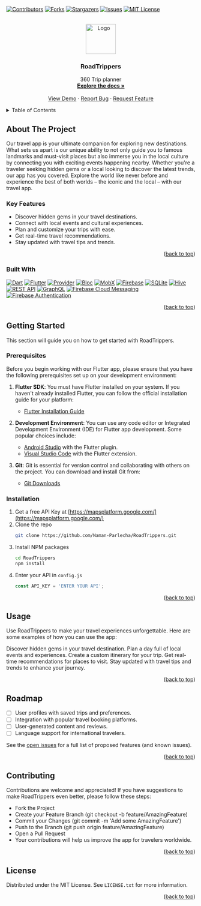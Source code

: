 
<a name="readme-top"></a>
<!--
*** Thanks for checking out the RoadTrippers App. If you have any suggestions
*** that would make this better, please feel free to contribute.
*** Don't forget to give the project a star!
*** Thanks again! Now let's start exploring the world! 🌍✈️
-->



<!-- PROJECT SHIELDS -->
<!--
*** I'm using markdown "reference style" links for readability.
*** Reference links are enclosed in brackets [ ] instead of parentheses ( ).
*** You can update these links as needed.
*** For more information on creating badges, check the bottom of this document.
-->
[![Contributors][contributors-shield]][contributors-url]
[![Forks][forks-shield]][forks-url]
[![Stargazers][stars-shield]][stars-url]
[![Issues][issues-shield]][issues-url]
[![MIT License][license-shield]][license-url]



<!-- PROJECT LOGO -->
<br />
<div align="center">
  <a href="https://github.com/Naman-Parlecha/RoadTrippers">
    <img src="https://github.com/mohit-nagaraj/RoadTrippers/assets/105775899/23b8cffa-0e8d-486b-bb84-71c28ee140cb" alt="Logo" width="80" height="80">
  </a>

<h3 align="center">RoadTrippers</h3>

  <p align="center">
    360 Trip planner
    <br />
    <a href="https://github.com/Naman-Parlecha/RoadTrippers"><strong>Explore the docs »</strong></a>
    <br />
    <br />
    <a href="https://github.com/Naman-Parlecha/RoadTrippers">View Demo</a>
    ·
    <a href="https://github.com/Naman-Parlecha/RoadTrippers/issues">Report Bug</a>
    ·
    <a href="https://github.com/Naman-Parlecha/RoadTrippers/issues">Request Feature</a>
  </p>
</div>



<!-- TABLE OF CONTENTS -->
<details>
  <summary>Table of Contents</summary>
  <ol>
    <li>
      <a href="#about-the-project">About The Project</a>
      <ul>
        <li><a href="#built-with">Built With</a></li>
      </ul>
    </li>
    <li>
      <a href="#getting-started">Getting Started</a>
      <ul>
        <li><a href="#prerequisites">Prerequisites</a></li>
        <li><a href="#installation">Installation</a></li>
      </ul>
    </li>
    <li><a href="#usage">Usage</a></li>
    <li><a href="#roadmap">Roadmap</a></li>
    <li><a href="#contributing">Contributing</a></li>
    <li><a href="#license">License</a></li>
    <li><a href="#contact">Contact</a></li>
    <li><a href="#acknowledgments">Acknowledgments</a></li>
  </ol>
</details>



<!-- ABOUT THE PROJECT -->
## About The Project

<!--
[![Product Name Screen Shot][product-screenshot]](https://example.com)
-->

Our travel app is your ultimate companion for exploring new destinations. What sets us apart is our unique ability to not only guide you to famous landmarks and must-visit places but also immerse you in the local culture by connecting you with exciting events happening nearby. Whether you're a traveler seeking hidden gems or a local looking to discover the latest trends, our app has you covered. Explore the world like never before and experience the best of both worlds – the iconic and the local – with our travel app.

### Key Features

- Discover hidden gems in your travel destinations.
- Connect with local events and cultural experiences.
- Plan and customize your trips with ease.
- Get real-time travel recommendations.
- Stay updated with travel tips and trends.

<p align="right">(<a href="#readme-top">back to top</a>)</p>



### Built With

 [![Dart][dart-badge]][dart-url] [![Flutter][flutter-badge]][flutter-url] [![Provider][provider-badge]][provider-url] [![Bloc][bloc-badge]][bloc-url] [![MobX][mobx-badge]][mobx-url] [![Firebase][firebase-badge]][firebase-url] [![SQLite][sqlite-badge]][sqlite-url] [![Hive][hive-badge]][hive-url] [![REST API][rest-api-badge]][rest-api-url] [![GraphQL][graphql-badge]][graphql-url] [![Firebase Cloud Messaging][fcm-badge]][fcm-url] [![Firebase Authentication][firebase-auth-badge]][firebase-auth-url]


<p align="right">(<a href="#readme-top">back to top</a>)</p>



<!-- GETTING STARTED -->
## Getting Started

This section will guide you on how to get started with RoadTrippers.

### Prerequisites

Before you begin working with our Flutter app, please ensure that you have the following prerequisites set up on your development environment:

1. **Flutter SDK**: You must have Flutter installed on your system. If you haven't already installed Flutter, you can follow the official installation guide for your platform:
   - [Flutter Installation Guide](https://flutter.dev/docs/get-started/install)


3. **Development Environment**: You can use any code editor or Integrated Development Environment (IDE) for Flutter app development. Some popular choices include:
   - [Android Studio](https://developer.android.com/studio) with the Flutter plugin.
   - [Visual Studio Code](https://code.visualstudio.com/) with the Flutter extension.

4. **Git**: Git is essential for version control and collaborating with others on the project. You can download and install Git from:
   - [Git Downloads](https://git-scm.com/downloads)


### Installation

1. Get a free API Key at [https://mapsplatform.google.com/](https://mapsplatform.google.com/)
2. Clone the repo
   ```sh
   git clone https://github.com/Naman-Parlecha/RoadTrippers.git
   ```
3. Install NPM packages
   ```sh
   cd RoadTrippers
   npm install
   ```
4. Enter your API in `config.js`
   ```js
   const API_KEY = 'ENTER YOUR API';
   ```

<p align="right">(<a href="#readme-top">back to top</a>)</p>



<!-- USAGE EXAMPLES -->
## Usage

Use RoadTrippers to make your travel experiences unforgettable. Here are some examples of how you can use the app:

 Discover hidden gems in your travel destination.
 Plan a day full of local events and experiences.
 Create a custom itinerary for your trip.
 Get real-time recommendations for places to visit.
 Stay updated with travel tips and trends to enhance your journey.

<p align="right">(<a href="#readme-top">back to top</a>)</p>



<!-- ROADMAP -->
## Roadmap

 - [ ] User profiles with saved trips and preferences.
 - [ ] Integration with popular travel booking platforms.
 - [ ] User-generated content and reviews.
 - [ ] Language support for international travelers.

See the [open issues](https://github.com/github_username/repo_name/issues) for a full list of proposed features (and known issues).

<p align="right">(<a href="#readme-top">back to top</a>)</p>



<!-- CONTRIBUTING -->
## Contributing

Contributions are welcome and appreciated! If you have suggestions to make RoadTrippers even better, please follow these steps:

- Fork the Project
- Create your Feature Branch (git checkout -b feature/AmazingFeature)
- Commit your Changes (git commit -m 'Add some AmazingFeature')
- Push to the Branch (git push origin feature/AmazingFeature)
- Open a Pull Request
- Your contributions will help us improve the app for travelers worldwide.

<p align="right">(<a href="#readme-top">back to top</a>)</p>



<!-- LICENSE -->
## License

Distributed under the MIT License. See `LICENSE.txt` for more information.

<p align="right">(<a href="#readme-top">back to top</a>)</p>






<!-- MARKDOWN LINKS & IMAGES -->
<!-- https://www.markdownguide.org/basic-syntax/#reference-style-links -->
[contributors-shield]: https://img.shields.io/github/contributors/Naman-Parlecha/RoadTrippers.svg?style=for-the-badge
[contributors-url]: https://github.com/Naman-Parlecha/RoadTrippers/graphs/contributors
[forks-shield]: https://img.shields.io/github/forks/Naman-Parlecha/RoadTrippers.svg?style=for-the-badge
[forks-url]: https://github.com/Naman-Parlecha/RoadTrippers/network/members
[stars-shield]: https://img.shields.io/github/stars/Naman-Parlecha/RoadTrippers.svg?style=for-the-badge
[stars-url]: https://github.com/Naman-Parlecha/RoadTrippers/stargazers
[issues-shield]: https://img.shields.io/github/issues/Naman-Parlecha/RoadTrippers.svg?style=for-the-badge
[issues-url]: https://github.com/Naman-Parlecha/RoadTrippers/issues
[license-shield]: https://img.shields.io/github/license/Naman-Parlecha/RoadTrippers.svg?style=for-the-badge
[license-url]: https://github.com/Naman-Parlecha/RoadTrippers/blob/master/LICENSE.txt
[linkedin-shield]: https://img.shields.io/badge/-LinkedIn-black.svg?style=for-the-badge&logo=linkedin&colorB=555
[linkedin-url]: https://linkedin.com/in/linkedin_username
[product-screenshot]: images/screenshot.png
[dart-badge]: https://img.shields.io/badge/Dart-0175C2?style=for-the-badge&logo=dart&logoColor=white
[dart-url]: https://dart.dev/
[flutter-badge]: https://img.shields.io/badge/Flutter-02569B?style=for-the-badge&logo=flutter&logoColor=white
[flutter-url]: https://flutter.dev/
[provider-badge]: https://img.shields.io/badge/Provider-E20074?style=for-the-badge
[provider-url]: https://pub.dev/packages/provider
[bloc-badge]: https://img.shields.io/badge/Bloc-000000?style=for-the-badge
[bloc-url]: https://pub.dev/packages/flutter_bloc
[mobx-badge]: https://img.shields.io/badge/MobX-FF9955?style=for-the-badge
[mobx-url]: https://pub.dev/packages/mobx
[firebase-badge]: https://img.shields.io/badge/Firebase-FFCA28?style=for-the-badge&logo=firebase&logoColor=black
[firebase-url]: https://firebase.google.com/
[sqlite-badge]: https://img.shields.io/badge/SQLite-003B57?style=for-the-badge&logo=sqlite&logoColor=white
[sqlite-url]: https://pub.dev/packages/sqflite
[hive-badge]: https://img.shields.io/badge/Hive-FFAB00?style=for-the-badge&logo=hive&logoColor=black
[hive-url]: https://pub.dev/packages/hive
[rest-api-badge]: https://img.shields.io/badge/REST%20API-009688?style=for-the-badge
[rest-api-url]: https://pub.dev/packages/http
[graphql-badge]: https://img.shields.io/badge/GraphQL-E10098?style=for-the-badge&logo=graphql&logoColor=white
[graphql-url]: https://pub.dev/packages/graphql
[fcm-badge]: https://img.shields.io/badge/Firebase%20Cloud%20Messaging-039BE5?style=for-the-badge&logo=firebase&logoColor=white
[fcm-url]: https://pub.dev/packages/firebase_messaging
[firebase-auth-badge]: https://img.shields.io/badge/Firebase%20Authentication-FF9800?style=for-the-badge&logo=firebase&logoColor=black
[firebase-auth-url]: https://pub.dev/packages/firebase_auth

